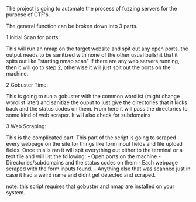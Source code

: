 The project is going to automate the process of fuzzing servers for the purpose of CTF's. 

The general function can be broken down into 3 parts.

1 Initial Scan for ports:

This will run an nmap on the target website and spit out any open ports.
the output needs to be sanitized with none of the other usual bullshit 
that it spits out like "starting nmap scan" If there are any web servers 
running, then it will go to step 2, otherwise it will just spit out the 
ports on the machine.

2 Gobuster Time:

This is going to run a gobuster with the common wordlist (might change 
wordlist later) and sanitize the ouput to just give the directories that 
it kicks back and the status codes on them. From here it will pass the 
directories to some kind of web scraper. It will also check for subdomains

3 Web Scraping:

This is the complicated part. This part of the script is going to scraped
every webpage on the site for things like form input fields and file 
upload fields. Once this is ran it will spit everything out either to 
the terminal or a text file and will list the following:
    - Open ports on the machine
    - Directories/subdomains and the status codes on them
    - Each webpage scraped with the form inputs found.
    - Anything else that was scanned just in case it had a weird name 
        and didnt get detected and scraped. 


note: this script requires that gobuster and nmap are installed on your system. 
